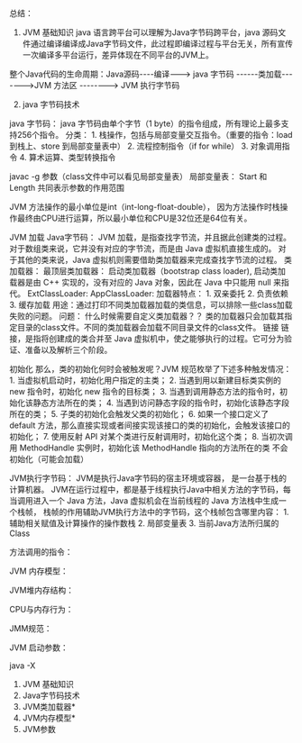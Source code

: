 总结：
1. JVM 基础知识
java 语言跨平台可以理解为Java字节码跨平台，java 源码文件通过编译编译成Java字节码文件，此过程即编译过程与平台无关，所有宣传一次编译多平台运行，差异体现在不同平台的JVM上。

整个Java代码的生命周期：Java源码----编译---> java 字节码 ------类加载------->JVM 方法区 --------> JVM 执行字节码

2. java 字节码技术

java 字节码：
	java 字节码由单个字节（1 byte）的指令组成，所有理论上最多支持256个指令。
	分类：
		1. 栈操作，包括与局部变量交互指令。（重要的指令：load 到栈上、store 到局部变量表中）
		2. 流程控制指令（if for while）
		3. 对象调用指令
		4. 算术运算、类型转换指令
		
javac -g 参数（class文件中可以看见局部变量表）
局部变量表：
	Start 和 Length 共同表示参数的作用范围 
	
JVM 方法操作的最小单位是int（int-long-float-double）， 因为方法操作时栈操作最终由CPU进行运算，所以最小单位和CPU是32位还是64位有关。
		
JVM 加载 Java字节码：
    JVM 加载，是指查找字节流，并且据此创建类的过程。对于数组类来说，它并没有对应的字节流，而是由 Java 虚拟机直接生成的。
	对于其他的类来说，Java 虚拟机则需要借助类加载器来完成查找字节流的过程。
	类加载器：
		最顶层类加载器： 启动类加载器（bootstrap class loader), 启动类加载器是由 C++ 实现的，没有对应的 Java 对象，因此在 Java 中只能用 null 来指代。
		ExtClassLoader:
		AppClassLoader:
		加载器特点：
		1. 双亲委托
		2. 负责依赖
		3. 缓存加载
		用途：通过打印不同类加载器加载的类信息，可以排除一些class加载失败的问题。
		问题： 什么时候需要自定义类加载器？？
	类的加载器只会加载其指定目录的class文件。不同的类加载器会加载不同目录文件的class文件。
链接
	链接，是指将创建成的类合并至 Java 虚拟机中，使之能够执行的过程。它可分为验证、准备以及解析三个阶段。

初始化
	那么，类的初始化何时会被触发呢？JVM 规范枚举了下述多种触发情况：
		1. 当虚拟机启动时，初始化用户指定的主类；
		2. 当遇到用以新建目标类实例的 new 指令时，初始化 new 指令的目标类；
		3. 当遇到调用静态方法的指令时，初始化该静态方法所在的类；
		4. 当遇到访问静态字段的指令时，初始化该静态字段所在的类；
		5. 子类的初始化会触发父类的初始化；
		6. 如果一个接口定义了 default 方法，那么直接实现或者间接实现该接口的类的初始化，会触发该接口的初始化；
		7. 使用反射 API 对某个类进行反射调用时，初始化这个类；
		8. 当初次调用 MethodHandle 实例时，初始化该 MethodHandle 指向的方法所在的类
	不会初始化（可能会加载）
	
		
JVM执行字节码：
	JVM是执行Java字节码的宿主环境或容器， 是一台基于栈的计算机器。
	JVM在运行过程中，都是基于线程执行Java中相关方法的字节码，每当调用进入一个 Java 方法，Java 虚拟机会在当前线程的 Java 方法栈中生成一个栈帧，
    栈帧的作用辅助JVM执行方法中的字节码，这个栈帧包含哪里内容：
		1. 辅助相关赋值及计算操作的操作数栈
		2. 局部变量表
		3. 当前Java方法所归属的Class
		
方法调用的指令：


JVM 内存模型：

JVM堆内存结构：

CPU与内存行为：

JMM规范：

JVM 启动参数：

java -X

1. JVM 基础知识
2. Java字节码技术
3. JVM类加载器*
4. JVM内存模型*
5. JVM参数

	
		
